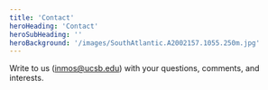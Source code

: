 ```yaml
---
title: 'Contact'
heroHeading: 'Contact'
heroSubHeading: ''
heroBackground: '/images/SouthAtlantic.A2002157.1055.250m.jpg'
---
```


Write to us (inmos@ucsb.edu) with your questions, comments, and interests.

<!-- next step: make email as url -->

<!--  {{< form-contact action="https://formspree.io/f/mpznyozb"  >}} -->


<!-- in the future, consider a web Contact Form similar to https://datawaveproject.github.io/contact/ -->

